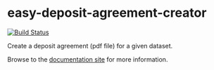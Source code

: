 easy-deposit-agreement-creator
==============================
[![Build Status](https://travis-ci.org/DANS-KNAW/easy-deposit-agreement-creator.png?branch=master)](https://travis-ci.org/DANS-KNAW/easy-deposit-agreement-creator)

Create a deposit agreement (pdf file) for a given dataset.

Browse to the [documentation site](http://dans-knaw.github.io/easy-deposit-agreement-creator/01_manual.html) for more information.
